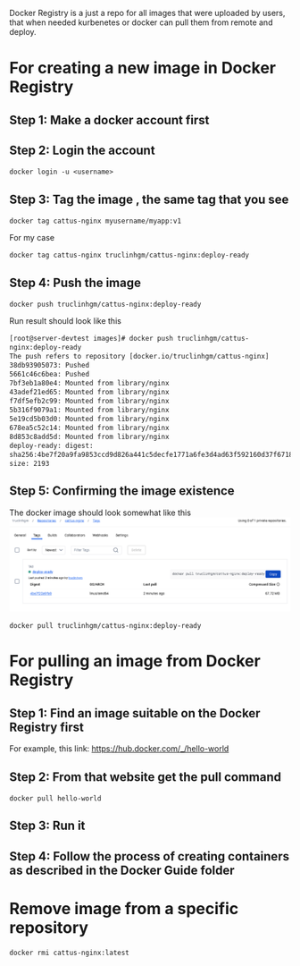 Docker Registry is a just a repo for all images that were uploaded by users, that when needed kurbenetes or docker can pull them from remote and deploy.

# For creating a new image in Docker Registry
## Step 1: Make a docker account first
## Step 2: Login the account
```
docker login -u <username>
```
## Step 3: Tag the image , the same tag that you see
```
docker tag cattus-nginx myusername/myapp:v1
```
For my case
```
docker tag cattus-nginx truclinhgm/cattus-nginx:deploy-ready
```
## Step 4: Push the image
```
docker push truclinhgm/cattus-nginx:deploy-ready
```
Run result should look like this
```
[root@server-devtest images]# docker push truclinhgm/cattus-nginx:deploy-ready
The push refers to repository [docker.io/truclinhgm/cattus-nginx]
38db93905073: Pushed
5661c46c6bea: Pushed
7bf3eb1a80e4: Mounted from library/nginx
43adef21ed65: Mounted from library/nginx
f7df5efb2c99: Mounted from library/nginx
5b316f9079a1: Mounted from library/nginx
5e19cd5b03d0: Mounted from library/nginx
678ea5c52c14: Mounted from library/nginx
8d853c8add5d: Mounted from library/nginx
deploy-ready: digest: sha256:4be7f20a9fa9853ccd9d826a441c5decfe1771a6fe3d4ad63f592160d37f6718 size: 2193
```

## Step 5: Confirming the image existence
The docker image should look somewhat like this
![alt text](image.png)

```
docker pull truclinhgm/cattus-nginx:deploy-ready
```

# For pulling an image from Docker Registry
## Step 1: Find an image suitable on the Docker Registry first

For example, this link: https://hub.docker.com/_/hello-world

## Step 2: From that website get the pull command
```
docker pull hello-world
```

## Step 3: Run it
## Step 4: Follow the process of creating containers as described in the Docker Guide folder

# Remove image from a specific repository
```
docker rmi cattus-nginx:latest
```